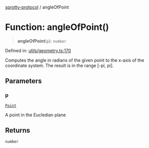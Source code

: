 
[sprotty-protocol](../globals) / angleOfPoint

# Function: angleOfPoint()

> **angleOfPoint**(`p`): `number`

Defined in: [utils/geometry.ts:170](https://github.com/eclipse-sprotty/sprotty/blob/f9b2433481cc27a1ac0c92d525a92039ae7f6c76/packages/sprotty-protocol/src/utils/geometry.ts#L170)

Computes the angle in radians of the given point to the x-axis of the coordinate system.
The result is in the range [-pi, pi].

## Parameters

### p

[`Point`](../Interface.Point)

A point in the Eucledian plane

## Returns

`number`
